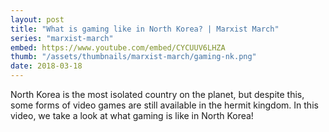 ```yaml
---
layout: post
title: "What is gaming like in North Korea? | Marxist March"
series: "marxist-march"
embed: https://www.youtube.com/embed/CYCUUV6LHZA
thumb: "/assets/thumbnails/marxist-march/gaming-nk.png"
date: 2018-03-18
---
```


North Korea is the most isolated country on the planet, but despite this, some forms of video games are still available in the hermit kingdom. In this video, we take a look at what gaming is like in North Korea!
